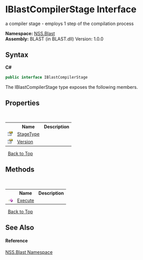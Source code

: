 # IBlastCompilerStage Interface
 

a compiler stage - employs 1 step of the compilation process

**Namespace:**&nbsp;<a href="N_NSS_Blast">NSS.Blast</a><br />**Assembly:**&nbsp;BLAST (in BLAST.dll) Version: 1.0.0

## Syntax

**C#**<br />
``` C#
public interface IBlastCompilerStage
```

The IBlastCompilerStage type exposes the following members.


## Properties
&nbsp;<table><tr><th></th><th>Name</th><th>Description</th></tr><tr><td>![Public property](media/pubproperty.gif "Public property")</td><td><a href="P_NSS_Blast_IBlastCompilerStage_StageType">StageType</a></td><td /></tr><tr><td>![Public property](media/pubproperty.gif "Public property")</td><td><a href="P_NSS_Blast_IBlastCompilerStage_Version">Version</a></td><td /></tr></table>&nbsp;
<a href="#iblastcompilerstage-interface">Back to Top</a>

## Methods
&nbsp;<table><tr><th></th><th>Name</th><th>Description</th></tr><tr><td>![Public method](media/pubmethod.gif "Public method")</td><td><a href="M_NSS_Blast_IBlastCompilerStage_Execute">Execute</a></td><td /></tr></table>&nbsp;
<a href="#iblastcompilerstage-interface">Back to Top</a>

## See Also


#### Reference
<a href="N_NSS_Blast">NSS.Blast Namespace</a><br />